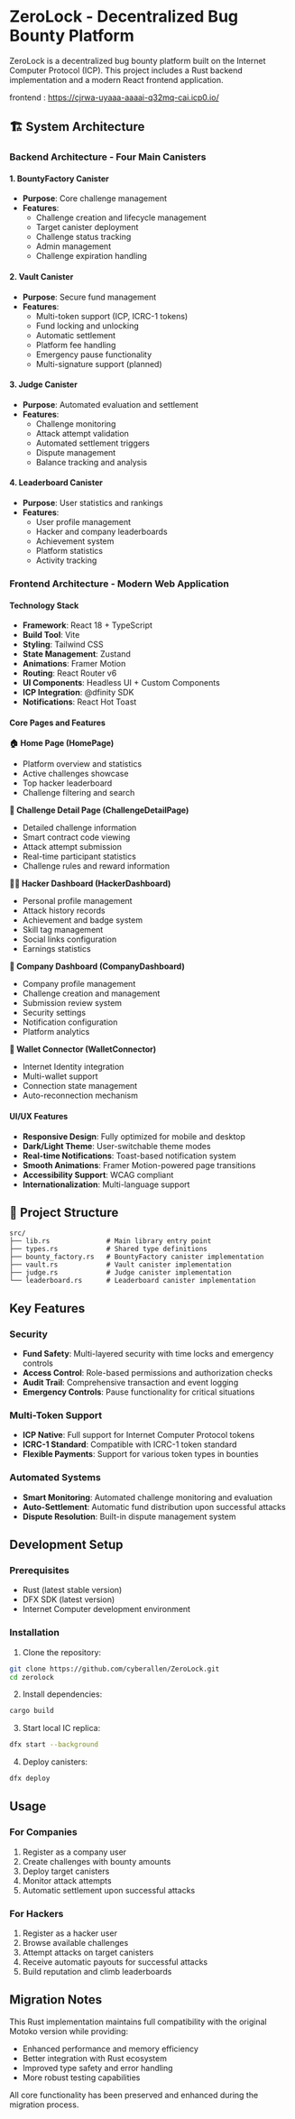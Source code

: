 # ZeroLock - Decentralized Bug Bounty Platform

ZeroLock is a decentralized bug bounty platform built on the Internet Computer Protocol (ICP). This project includes a Rust backend implementation and a modern React frontend application.

frontend : https://cjrwa-uyaaa-aaaai-q32mq-cai.icp0.io/

## 🏗️ System Architecture

### Backend Architecture - Four Main Canisters

#### 1. BountyFactory Canister
- **Purpose**: Core challenge management
- **Features**:
  - Challenge creation and lifecycle management
  - Target canister deployment
  - Challenge status tracking
  - Admin management
  - Challenge expiration handling

#### 2. Vault Canister
- **Purpose**: Secure fund management
- **Features**:
  - Multi-token support (ICP, ICRC-1 tokens)
  - Fund locking and unlocking
  - Automatic settlement
  - Platform fee handling
  - Emergency pause functionality
  - Multi-signature support (planned)

#### 3. Judge Canister
- **Purpose**: Automated evaluation and settlement
- **Features**:
  - Challenge monitoring
  - Attack attempt validation
  - Automated settlement triggers
  - Dispute management
  - Balance tracking and analysis

#### 4. Leaderboard Canister
- **Purpose**: User statistics and rankings
- **Features**:
  - User profile management
  - Hacker and company leaderboards
  - Achievement system
  - Platform statistics
  - Activity tracking

### Frontend Architecture - Modern Web Application

#### Technology Stack
- **Framework**: React 18 + TypeScript
- **Build Tool**: Vite
- **Styling**: Tailwind CSS
- **State Management**: Zustand
- **Animations**: Framer Motion
- **Routing**: React Router v6
- **UI Components**: Headless UI + Custom Components
- **ICP Integration**: @dfinity SDK
- **Notifications**: React Hot Toast

#### Core Pages and Features

**🏠 Home Page (HomePage)**
- Platform overview and statistics
- Active challenges showcase
- Top hacker leaderboard
- Challenge filtering and search

**🎯 Challenge Detail Page (ChallengeDetailPage)**
- Detailed challenge information
- Smart contract code viewing
- Attack attempt submission
- Real-time participant statistics
- Challenge rules and reward information

**👨‍💻 Hacker Dashboard (HackerDashboard)**
- Personal profile management
- Attack history records
- Achievement and badge system
- Skill tag management
- Social links configuration
- Earnings statistics

**🏢 Company Dashboard (CompanyDashboard)**
- Company profile management
- Challenge creation and management
- Submission review system
- Security settings
- Notification configuration
- Platform analytics

**🔗 Wallet Connector (WalletConnector)**
- Internet Identity integration
- Multi-wallet support
- Connection state management
- Auto-reconnection mechanism

#### UI/UX Features
- **Responsive Design**: Fully optimized for mobile and desktop
- **Dark/Light Theme**: User-switchable theme modes
- **Real-time Notifications**: Toast-based notification system
- **Smooth Animations**: Framer Motion-powered page transitions
- **Accessibility Support**: WCAG compliant
- **Internationalization**: Multi-language support

## 📁 Project Structure

```
src/
├── lib.rs              # Main library entry point
├── types.rs            # Shared type definitions
├── bounty_factory.rs   # BountyFactory canister implementation
├── vault.rs            # Vault canister implementation
├── judge.rs            # Judge canister implementation
└── leaderboard.rs      # Leaderboard canister implementation
```

## Key Features

### Security
- **Fund Safety**: Multi-layered security with time locks and emergency controls
- **Access Control**: Role-based permissions and authorization checks
- **Audit Trail**: Comprehensive transaction and event logging
- **Emergency Controls**: Pause functionality for critical situations

### Multi-Token Support
- **ICP Native**: Full support for Internet Computer Protocol tokens
- **ICRC-1 Standard**: Compatible with ICRC-1 token standard
- **Flexible Payments**: Support for various token types in bounties

### Automated Systems
- **Smart Monitoring**: Automated challenge monitoring and evaluation
- **Auto-Settlement**: Automatic fund distribution upon successful attacks
- **Dispute Resolution**: Built-in dispute management system

## Development Setup

### Prerequisites
- Rust (latest stable version)
- DFX SDK (latest version)
- Internet Computer development environment

### Installation

1. Clone the repository:
```bash
git clone https://github.com/cyberallen/ZeroLock.git
cd zerolock
```

2. Install dependencies:
```bash
cargo build
```

3. Start local IC replica:
```bash
dfx start --background
```

4. Deploy canisters:
```bash
dfx deploy
```

## Usage

### For Companies
1. Register as a company user
2. Create challenges with bounty amounts
3. Deploy target canisters
4. Monitor attack attempts
5. Automatic settlement upon successful attacks

### For Hackers
1. Register as a hacker user
2. Browse available challenges
3. Attempt attacks on target canisters
4. Receive automatic payouts for successful attacks
5. Build reputation and climb leaderboards

## Migration Notes

This Rust implementation maintains full compatibility with the original Motoko version while providing:
- Enhanced performance and memory efficiency
- Better integration with Rust ecosystem
- Improved type safety and error handling
- More robust testing capabilities

All core functionality has been preserved and enhanced during the migration process.